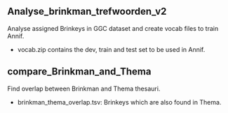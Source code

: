 ## Analyse_brinkman_trefwoorden_v2
Analyse assigned Brinkeys in GGC dataset and create vocab files to train Annif.

- vocab.zip contains the dev, train and test set to be used in Annif.


## compare_Brinkman_and_Thema
Find overlap between Brinkman and Thema thesauri.
- brinkman_thema_overlap.tsv: Brinkeys which are also found in Thema.
